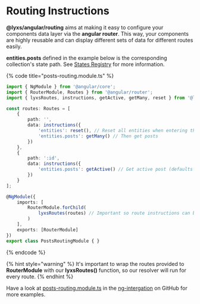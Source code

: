 # Routing Instructions

**@lyxs/angular/routing** aims at making it easy to configure your components data layer via the **angular router**. This way, your components are highly reusable and can display different sets of data for different routes easily.

**entities.posts** defined in the example below is the corresponding collection's state path. See [States Registry](../recipes/states-registry.md) for more information.

{% code title="posts-routing.module.ts" %}
```typescript
import { NgModule } from '@angular/core';
import { RouterModule, Routes } from '@angular/router';
import { lyxsRoutes, instructions, getActive, getMany, reset } from '@lyxs/angular/routing';

const routes: Routes = [
    {
        path: '',
        data: instructions({
            'entities': reset(), // Reset all entities when entering the route
            'entities.posts': getMany() // Then get posts
        })
    },
    {
        path: ':id',
        data: instructions({
            'entities.posts': getActive() // Get active post (defaults to set param :id active)
        })
    }
];

@NgModule({
    imports: [
        RouterModule.forChild(
            lyxsRoutes(routes) // Important so route instructions can be resolved
        )
    ],
    exports: [RouterModule]
})
export class PostsRoutingModule { }
```
{% endcode %}

{% hint style="warning" %}
It's important to wrap the routes provided to **RouterModule** with our **lyxsRoutes\(\)** function, so our resolver will run for every route.
{% endhint %}

Have a look at [posts-routing.module.ts](https://github.com/bitflut/lyxs/blob/master/apps/ng-integration/src/app/posts/posts-routing.module.ts) in the [ng-intergation](https://github.com/bitflut/lyxs/blob/master/apps/ng-integration) on GitHub for more examples.

